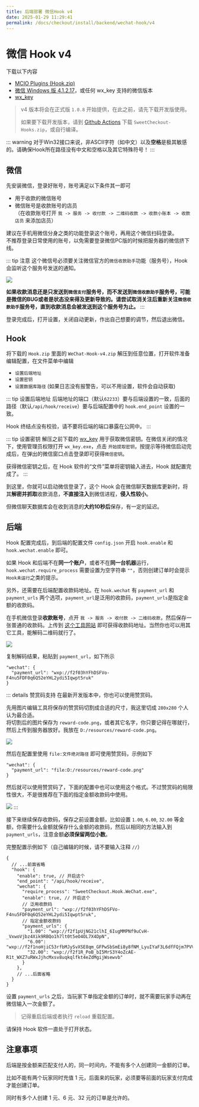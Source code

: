 ```yaml
---
title: 后端部署 微信Hook v4
date: 2025-01-29 11:29:41
permalink: /docs/checkout/install/backend/wechat-hook/v4
---
```


# 微信 Hook v4

下载以下内容
+ [MCIO Plugins (Hook.zip)](https://plugins.mcio.dev/dl/?repo=SweetCheckout)
+ [微信 Windows 版 4.1.2.17](https://pc.weixin.qq.com/)，或任何 wx_key 支持的微信版本
+ [wx_key](https://github.com/ycccccccy/wx_key/releases)

> v4 版本将会在正式版 `1.0.8` 开始提供，在此之前，请先下载开发版使用。
> 
> 如果要下载开发版本，请到 [Github Actions](https://plugins.mcio.dev/actions?repo=SweetCheckout) 下载 `SweetCheckout-Hooks.zip`，或自行编译。

::: warning
对于Win32接口来说，非ASCII字符（如中文）以及**空格**是极其敏感的。请确保Hook所在路径没有中文和空格以及其它特殊符号！
:::

## 微信

先安装微信，登录好账号，账号满足以下条件其一即可
+ 用于收款的微信账号
+ 微信账号是收款账号的店员  
（在收款账号打开 `我 -> 服务 -> 收付款 -> 二维码收款 -> 收款小账本 -> 收款店员` 来添加店员）

建议在手机用微信分身之类的功能登录这个账号，再用这个微信扫码登录。  
不推荐登录日常使用的账号，以免需要登录微信PC版的时候把服务器的微信挤下线。

::: tip 注意
这个微信号必须要关注微信官方的`微信收款助手`功能（服务号），Hook 会监听这个服务号发送的通知。

![](https://pic1.imgdb.cn/item/67f3f2bce381c3632beea374.png)

**如果收款消息还是只发送到`微信支付`服务号，而不发送到`微信收款助手`服务号，可能是微信的BUG或者是状态没来得及更新导致的。请尝试取消关注后重新关注`微信收款助手`服务号，直到收款消息会被发送到这个服务号为止。**
:::

登录完成后，打开设置，关闭自动更新，作出自己想要的调节，然后退出微信。

## Hook

将下载的 `Hook.zip` 里面的 `WeChat-Hook-v4.zip` 解压到任意位置，打开软件准备编辑配置，在文件菜单中编辑
+ `设置后端地址`
+ `设置密钥`
+ `设置数据库路径` (如果日志没有报警告，可以不用设置，软件会自动获取)

::: tip 设置后端地址
后端地址的端口（默认`62233`）要与后端设置的一致，后面的路径（默认`/api/hook/receive`）要与后端配置中的 `hook.end_point` 设置的一致。

Hook 终结点没有校验，请不要将后端的端口暴露在公网中。
:::

::: tip 设置密钥
解压之前下载的 [wx_key](https://github.com/ycccccccy/wx_key/releases/latest) 用于获取微信密钥。在微信关闭的情况下，使用管理员权限打开 `wx_key.exe`，点击 `开始提取密钥`，按提示等待微信启动完成后，在弹出的微信窗口点击登录即可获得`微信密钥`。

获得微信密钥之后，在 Hook 软件的“文件”菜单将密钥输入进去，Hook 就配置完成了。
:::

到这里，你就可以启动微信登录了，这个 Hook 会在微信聊天数据库更新时，将其**解密并抓取**收款消息，**不直接注入**到微信进程，**侵入性较小**。

但微信聊天数据库会在收到消息的**大约10秒后**保存，有一定的延迟。

## 后端

Hook 配置完成后，到后端的配置文件 `config.json` 开启 `hook.enable` 和 `hook.wechat.enable` 即可。

如果 Hook 和后端不在**同一个账户**，或者不在**同一台机器**运行，`hook.wechat.require_process` 需要设置为空字符串 `""`，否则创建订单时会提示`Hook未运行`之类的提示。

另外，还需要在后端配置收款码地址。在 `hook.wechat` 有 `payment_url` 和 `payment_urls` 两个选项，`payment_url`是泛用的收款码，`payment_urls`是指定金额的收款码。

在手机微信登录**收款账号**，点开 `我 -> 服务 -> 收付款 -> 二维码收款`，然后保存一张普通的收款码。上传到 [这个工具网站](https://cli.im/deqr/) 即可获得收款码地址。当然你也可以用其它工具，能解码二维码就行了。

![](https://pic1.imgdb.cn/item/67b04a6ed0e0a243d4ff9528.png)

复制解码结果，粘贴到 `payment_url`，如下所示
```json5
"wechat": {
  "payment_url": "wxp://f2f03hYFhDSFVo-F4nu5FDF0q6Q52eYHL2ydi5Iqwpt5ruk"
}
```

::: details 赞赏码支持
在最新开发版本中，你也可以使用赞赏码。

先用图片编辑工具将保存的赞赏码切割成合适的尺寸，我这里切成 `280x280` 个人认为最合适。  
将切割后的图片保存为 `reward-code.png`，或者其它名字，你只要记得在哪就行，然后上传到服务器放好。我放在 `D:/resources/reward-code.png`。

![](https://pic1.imgdb.cn/item/685b9dee58cb8da5c86fade4.png)

然后在配置里使用 `file:文件绝对路径` 即可使用赞赏码，示例如下
```json5
"wechat": {
  "payment_url": "file:D:/resources/reward-code.png"
}
```

然后就可以使用赞赏码了，下面的配置中也可以使用这个格式。不过赞赏码的局限性很大，不是很推荐在下面的指定金额收款码中使用。

![](https://pic1.imgdb.cn/item/685b9f4758cb8da5c86fae92.png)
:::

接下来继续保存收款码，保存之前设置金额，比如设置 `1.00`, `6.00`, `32.00` 等金额，你需要什么金额就保存什么金额的收款码，然后以相同的方法输入到 `payment_urls`，注意金额**必须保留两位小数**。

完整配置示例如下（自己编辑的时候，请不要输入注释 `//`）
```json5
{
  // ...前面省略
  "hook": {
    "enable": true, // 开启这个
    "end_point": "/api/hook/receive",
    "wechat": {
      "require_process": "SweetCheckout.Hook.WeChat.exe",
      "enable": true, // 开启这个
      // 泛用收款码
      "payment_url": "wxp://f2f03hYFhDSFVo-F4nu5FDF0q6Q52eYHL2ydi5Iqwpt5ruk",
      // 指定金额收款码
      "payment_urls": {
        "1.00": "wxp://f2f1pUjNG21clhI_6IugMMPNf9uCvH-_VxwoVjbz4Xik9RBQo1h7lt0t5eO4OL7X4DpN",
        "6.00": "wxp://f2f1noHjiC53rfbMJySvXSE8qm_GFPwSbSmEi8y8fNM_LyuIYaF3L6dfFQjm7PVVVnwj",
        "32.00": "wxp://f2f1R_PoB_bI5MrS3Y4oZcAE-R1t_WXZ7uRWxJjhcMxsv8uqkqlfkt4eZdMgijWsewvb"
      }
    },
    // ...后面省略
  }
}
```

设置 `payment_urls` 之后，当玩家下单指定金额的订单时，就不需要玩家手动再在微信输入一次金额了。

> 记得重启后端或者执行 `reload` 重载配置。

请保持 Hook 软件一直处于打开状态。

## 注意事项

后端是按金额来匹配支付人的，同一时间内，不能有多个人创建同一金额的订单。

比如不能有两个玩家同时充值 1 元，后面来的玩家，必须要等前面的玩家支付完成才能创建订单。

同时有多个人创建 1 元、6 元、32 元的订单是允许的。
